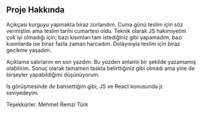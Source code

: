 ## Proje Hakkında

Açıkçası kurguyu yapmakta biraz zorlandım. Cuma günü teslim için söz vermiştim ama teslim tarihi cumartesi oldu. Teknik olarak JS hakimiyetim çok iyi olmadığı için; bazı kısımları tam istediğiniz gibi yapamadım, bazı kısımlarda ise biraz fazla zaman harcadım. Dolayısıyla teslim için biraz gecikme yaşadım.

Açıklama satırlarını en son yazdım. Bu yüzden anlamlı bir şekilde yazamamış olabilirim. Sonuç olarak tamamen taskta belirttiğiniz gibi olmadı ama yine de birşeyler yapabildiğimi düşünüyorum.

İş görüşmesinde de bahsettiğim gibi; JS ve React konusunda jr. seviyedeyim.

Teşekkürler. 
Mehmet Remzi Türk
